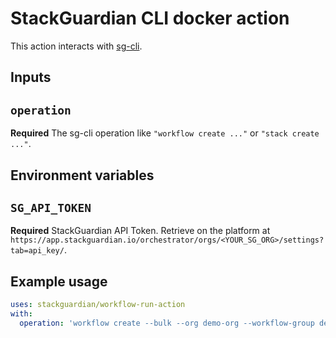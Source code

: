 # StackGuardian CLI docker action

This action interacts with [sg-cli](https://github.com/StackGuardian/sg-cli/blob/main/README.md).

## Inputs

## `operation`

**Required** The sg-cli operation like `"workflow create ..."` or `"stack create ..."`.

## Environment variables

## `SG_API_TOKEN`

**Required** StackGuardian API Token. Retrieve on the platform at `https://app.stackguardian.io/orchestrator/orgs/<YOUR_SG_ORG>/settings?tab=api_key/`.

## Example usage

```yaml
uses: stackguardian/workflow-run-action
with:
  operation: 'workflow create --bulk --org demo-org --workflow-group demo-grp  -- payload.json'
```
